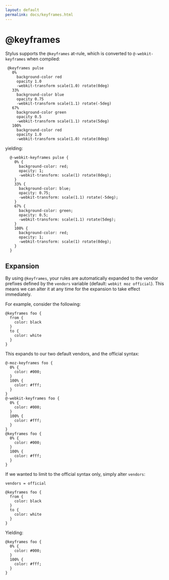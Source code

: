 ```yaml
---
layout: default
permalink: docs/keyframes.html
---
```


# @keyframes

 Stylus supports the `@keyframes` at-rule, which is converted to `@-webkit-keyframes` when compiled:


     @keyframes pulse
       0%
         background-color red
         opacity 1.0
         -webkit-transform scale(1.0) rotate(0deg)
       33%
         background-color blue
         opacity 0.75
         -webkit-transform scale(1.1) rotate(-5deg)
       67%
         background-color green
         opacity 0.5
         -webkit-transform scale(1.1) rotate(5deg)
       100%
         background-color red
         opacity 1.0
         -webkit-transform scale(1.0) rotate(0deg)

yielding:

      @-webkit-keyframes pulse {
        0% {
          background-color: red;
          opacity: 1;
          -webkit-transform: scale(1) rotate(0deg);
        }
        33% {
          background-color: blue;
          opacity: 0.75;
          -webkit-transform: scale(1.1) rotate(-5deg);
        }
        67% {
          background-color: green;
          opacity: 0.5;
          -webkit-transform: scale(1.1) rotate(5deg);
        }
        100% {
          background-color: red;
          opacity: 1;
          -webkit-transform: scale(1) rotate(0deg);
        }
      }

## Expansion

 By using `@keyframes`, your rules are automatically expanded to the vendor prefixes defined by the `vendors` variable (default: `webkit moz official`). This means we can alter it at any time for the expansion to take effect immediately. 
 
 For example, consider the following:

    @keyframes foo {
      from {
        color: black
      }
      to {
        color: white
      }
    }

This expands to our two default vendors, and the official syntax:

    @-moz-keyframes foo {
      0% {
        color: #000;
      }
      100% {
        color: #fff;
      }
    }
    @-webkit-keyframes foo {
      0% {
        color: #000;
      }
      100% {
        color: #fff;
      }
    }
    @keyframes foo {
      0% {
        color: #000;
      }
      100% {
        color: #fff;
      }
    }

If we wanted to limit to the official syntax only, simply alter `vendors`:

    vendors = official

    @keyframes foo {
      from {
        color: black
      }
      to {
        color: white
      }
    }

Yielding:

    @keyframes foo {
      0% {
        color: #000;
      }
      100% {
        color: #fff;
      }
    }
